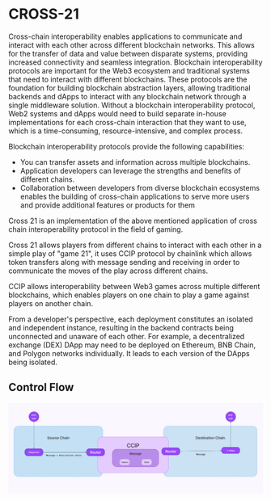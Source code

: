 # CROSS-21

Cross-chain interoperability enables applications to communicate and interact with each other across different blockchain networks. This allows for the transfer of data and value between disparate systems, providing increased connectivity and seamless integration.
Blockchain interoperability protocols are important for the Web3 ecosystem and traditional systems that need to interact with different blockchains. These protocols are the foundation for building blockchain abstraction layers, allowing traditional backends and dApps to interact with any blockchain network through a single middleware solution. Without a blockchain interoperability protocol, Web2 systems and dApps would need to build separate in-house implementations for each cross-chain interaction that they want to use, which is a time-consuming, resource-intensive, and complex process.

Blockchain interoperability protocols provide the following capabilities:

- You can transfer assets and information across multiple blockchains.
- Application developers can leverage the strengths and benefits of different chains.
- Collaboration between developers from diverse blockchain ecosystems enables the building of cross-chain applications to serve more users and provide additional features or products for them

Cross 21 is an implementation of the above mentioned application of cross chain interoperability protocol in the field of gaming.

Cross 21 allows players from different chains to interact with each other in a simple play of "game 21", it uses CCIP protocol by chainlink which allows token transfers along with message sending and receiving in order to communicate the moves of the play across different chains.

CCIP allows interoperability between Web3 games across multiple different blockchains, which enables players on one chain to play a game against players on another chain.

From a developer's perspective, each deployment constitutes an isolated and independent instance, resulting in the backend contracts being unconnected and unaware of each other. For example, a decentralized exchange (DEX) DApp may need to be deployed on Ethereum, BNB Chain, and Polygon networks individually. It leads to each version of the DApps being isolated.

## Control Flow

![Alt text](https://github.com/blueh4mster/cross-21/blob/master/assets/cross.jpeg?raw=true)
